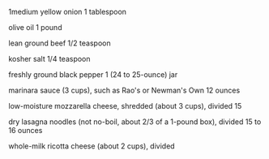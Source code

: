 1medium yellow onion
1 tablespoon

olive oil
1 pound

lean ground beef
1/2 teaspoon

kosher salt
1/4 teaspoon

freshly ground black pepper
1 (24 to 25-ounce) jar

marinara sauce (3 cups), such as Rao's or Newman's Own
12 ounces

low-moisture mozzarella cheese, shredded (about 3 cups), divided
15

dry lasagna noodles (not no-boil, about 2/3 of a 1-pound box), divided
15 to 16 ounces

whole-milk ricotta cheese (about 2 cups), divided